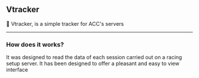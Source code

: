 <h2>Vtracker</h2>
<p>&#128308 Vtracker, is a simple tracker for ACC's servers</p>
<hr>
<h3>How does it works?</h3>
<p>It was designed to read the data of each session carried out on a racing setup server. It has been designed to offer a pleasant and easy to view interface</p>



